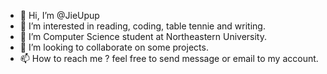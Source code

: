 - 👋 Hi, I’m @JieUpup
- 👀 I’m interested in reading, coding, table tennie and writing.
- 🌱 I’m Computer Science student at Northeastern University.
- 💞️ I’m looking to collaborate on some projects.
- 📫 How to reach me ? feel free to send message or email to my account.

<!---
JieUpup/JieUpup is a ✨ special ✨ repository because its `README.md` (this file) appears on your GitHub profile.
You can click the Preview link to take a look at your changes.
--->
